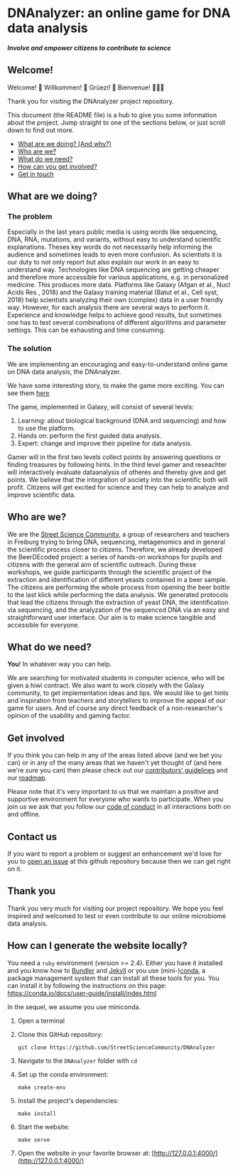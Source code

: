 # DNAnalyzer: an online game for DNA data analysis

***Involve and empower citizens to contribute to science***

## Welcome!

Welcome! :tada: Willkommen! :balloon: Grüezi! :confetti_ball: Bienvenue! :balloon::balloon::balloon:

Thank you for visiting the DNAnalyzer project repository.

This document (the README file) is a hub to give you some information about the project. Jump straight to one of the sections below, or just scroll down to find out more.

* [What are we doing? (And why?)](#what-are-we-doing)
* [Who are we?](#who-are-we)
* [What do we need?](#what-do-we-need)
* [How can you get involved?](#get-involved)
* [Get in touch](#contact-us)

## What are we doing?

### The problem

Especially in the last years public media is using words like sequencing, DNA, RNA, mutations, and variants, without easy to understand scientific explanations. Theses key words do not necessarily help informing the audience and sometimes leads to even more confusion.
As scientists it is our duty to not only report but also explain our work in an easy to understand way.
Technologies like DNA sequencing are getting cheaper and therefore more accessible for various applications, e.g. in personalized medicine. This produces more data. Platforms like Galaxy (Afgan et al., Nucl Acids Res , 2018) and the Galaxy training material (Batut et al., Cell syst, 2018) help scientists analyzing their own (complex) data in a user friendly way. However, for each analysis there are several ways to perform it. Experience and knowledge helps to achieve good results, but sometimes one has to test several combinations of different algorithms and parameter settings. This can be exhausting and time consuming.

### The solution

We are implementing an encouraging and easy-to-understand online game on DNA data analysis, the DNAnalyzer. 

We have some interesting story, to make the game more exciting. You can see them [here](stories/README.md)

The game, implemented in Galaxy, will consist of several levels: 
1. Learning: about biological background (DNA and sequencing) and how to use the platform. 
2. Hands on: perform the first guided data analysis.
3. Expert: change and improve their pipeline for data analysis.

Gamer will in the first two levels collect points by answering questions or finding treasures by following hints. In the third level gamer and reseachter will interactively evaluate dataanalysis of otheres and thereby give and get points. We believe that the integration of society into the scientific both will profit. Citizens will get excited for science and they can help to analyze and improve scientific data. 

## Who are we?

We are the [Street Science Community](https://streetscience.community), a group of researchers and teachers in Freiburg trying to bring DNA, sequencing, metagenomics and in general the scientific process closer to citizens. Therefore, we already developed the BeerDEcoded project: a series of hands-on workshops for pupils and citizens with the general aim of scientific outreach. During these workshops, we guide participants through the scientific project of the extraction and identification of different yeasts contained in a beer sample. The citizens are performing the whole process from opening the beer bottle to the last klick while performing the data analysis.
We generated protocols that lead the citizens through the extraction of yeast DNA, the identification via sequencing, and the analyzation of the sequenced DNA via an easy and straightforward user interface. Our aim is to make science tangible and accessible for everyone.


## What do we need?

**You**! In whatever way you can help.

We are searching for motivated students in computer science, who will be given a hiwi contract.
We also want to work closely with the Galaxy community, to get implementation ideas and tips.
We would like to get hints and inspiration from teachers and storytellers to improve the appeal of our game for users.
And of course any direct feedback of a non-researcher's opinion of the usability and gaming factor.

## Get involved

If you think you can help in any of the areas listed above (and we bet you can) or in any of the many areas that we haven't yet thought of (and here we're *sure* you can) then please check out our [contributors' guidelines](CONTRIBUTING.md) and our [roadmap](issues/1).

Please note that it's very important to us that we maintain a positive and supportive environment for everyone who wants to participate. When you join us we ask that you follow our [code of conduct](CODE_OF_CONDUCT.md) in all interactions both on and offline.


## Contact us

If you want to report a problem or suggest an enhancement we'd love for you to [open an issue](issues) at this github repository because then we can get right on it.


## Thank you

Thank you very much for visiting our project repository. We hope you feel inspired and welcomed to test or even contribute to our online microbiome data analysis.


## How can I generate the website locally?

You need a `ruby` environment (version >= 2.4). Either you have it installed and
you know how to [Bundler](https://bundler.io/) and
[Jekyll](https://jekyllrb.com/) or you use
(mini-)[conda](https://conda.io/docs/index.html), a package management system
that can install all these tools for you. You can install it by following the
instructions on this page: https://conda.io/docs/user-guide/install/index.html

In the sequel, we assume you use miniconda.

1. Open a terminal
2. Clone this GitHub repository:

   ```
   git clone https://github.com/StreetScienceCommunity/DNAnalyzer
   ```

3. Navigate to the `DNAnalyzer` folder with `cd`
4. Set up the conda environment:

   ```
   make create-env
   ```

5. Install the project's dependencies:

   ```
   make install
   ```

6. Start the website:

   ```
   make serve
   ```

7. Open the website in your favorite browser at:
   [http://127.0.0.1:4000/](http://127.0.0.1:4000/)
